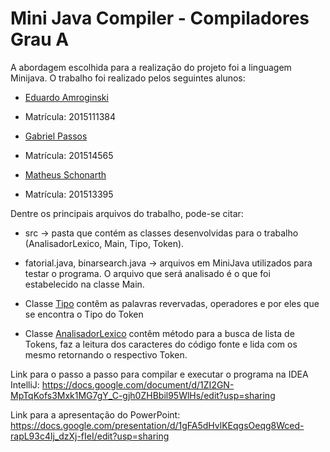 # Mini Java Compiler - Compiladores Grau A

A abordagem escolhida para a realização do projeto foi a linguagem Minijava. O trabalho foi realizado pelos seguintes alunos:

- [Eduardo Amroginski](https://github.com/CrazyAMK)
- Matrícula: 2015111384

- [Gabriel Passos](https://github.com/gabrielSpassos)
- Matrícula: 201514565

- [Matheus Schonarth](https://github.com/mfschonarth)
- Matrícula: 201513395

Dentre os principais arquivos do trabalho, pode-se citar:

- src -> pasta que contém as classes desenvolvidas para o trabalho (AnalisadorLexico, Main, Tipo, Token).

- fatorial.java, binarsearch.java -> arquivos em MiniJava utilizados para testar o programa. O arquivo que será analisado é o que foi estabelecido na classe Main.

- Classe [Tipo](https://github.com/gabrielSpassos/mini-java-compailer/blob/master/src/main/java/com/gabrielspassos/poc/Tipo.java)
contêm as palavras revervadas, operadores e por eles que se encontra o Tipo do Token

- Classe [AnalisadorLexico](https://github.com/gabrielSpassos/mini-java-compailer/blob/master/src/main/java/com/gabrielspassos/poc/AnalisadorLexico.java)
contêm método para a busca de lista de Tokens, faz a leitura dos caracteres do código fonte e lida com os mesmo retornando o respectivo Token.


Link para o passo a passo para compilar e executar o programa na IDEA IntelliJ: https://docs.google.com/document/d/1ZI2GN-MpTqKofs3Mxk1MG7gY_C-gjh0ZHBbil95WlHs/edit?usp=sharing

Link para a apresentação do PowerPoint: https://docs.google.com/presentation/d/1gFA5dHvlKEqgsOeqg8Wced-rapL93c4lj_dzXj-fIeI/edit?usp=sharing
